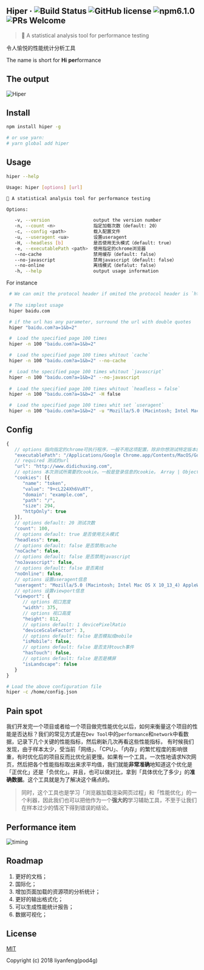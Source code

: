 ## Hiper &middot; ![Build Status](https://img.shields.io/circleci/project/vuejs/vue/dev.svg) ![GitHub license](https://img.shields.io/badge/license-MIT-blue.svg) ![npm6.1.0](https://img.shields.io/npm/v/npm.svg) ![PRs Welcome](https://img.shields.io/badge/PRs-welcome-brightgreen.svg)

> 🚀 A statistical analysis tool for performance testing 

令人愉悦的性能统计分析工具

The name is short for **Hi** **per**formance

## The output

![Hiper](http://7xt9n8.com2.z0.glb.clouddn.com/hiper5.png)

## Install

``` bash
npm install hiper -g

# or use yarn:
# yarn global add hiper
```

## Usage

```bash
hiper --help

Usage: hiper [options] [url]

🚀 A statistical analysis tool for performance testing

Options:

   -v, --version                output the version number
   -n, --count <n>              指定加载次数（default: 20）
   -c, --config <path>          载入配置文件
   -u, --useragent <ua>         设置useragent
   -H, --headless [b]           是否使用无头模式（default: true）
   -e, --executablePath <path>  使用指定的chrome浏览器
   --no-cache                   禁用缓存（default: false）
   --no-javascript              禁用javascript（default: false）
   --no-online                  离线模式（defalut: false）
   -h, --help                   output usage information
```

For instance

```bash
 # We can omit the protocol header if omited the protocol header is `http://`
 
 # The simplest usage
 hiper baidu.com

 # if the url has any parameter, surround the url with double quotes
 hiper "baidu.com?a=1&b=2"

 #  Load the specified page 100 times
 hiper -n 100 "baidu.com?a=1&b=2"

 #  Load the specified page 100 times whitout `cache`
 hiper -n 100 "baidu.com?a=1&b=2" --no-cache

 #  Load the specified page 100 times whitout `javascript`
 hiper -n 100 "baidu.com?a=1&b=2" --no-javascript
 
 #  Load the specified page 100 times whitout `headless = false`
 hiper -n 100 "baidu.com?a=1&b=2" -H false

 #  Load the specified page 100 times whit set `useragent`
 hiper -n 100 "baidu.com?a=1&b=2" -u "Mozilla/5.0 (Macintosh; Intel Mac OS X 10_13_4) AppleWebKit/537.36 (KHTML, like Gecko) Chrome/66.0.3359.181 Safari/537.36"
```

## Config
```javascript
{
   // options 指向指定的chrome可执行程序，一般不用这项配置，除非你想测试特定版本的chrome
   "executablePath": "/Applications/Google Chrome.app/Contents/MacOS/Google Chrome",
   // required 测试的url
   "url": "http://www.didichuxing.com",
   // options 本次测试所需要的cookie。一般是登录信息的cookie。 Array | Object
   "cookies": [{
      "name": "token",
      "value": "9+cL224Xh6VuRT",
      "domain": "example.com",
      "path": "/",
      "size": 294,
      "httpOnly": true
   }],
   // options default: 20 测试次数
   "count": 100,
   // options default: true 是否使用无头模式 
   "headless": true,
   // options default: false 是否禁用cache 
   "noCache": false,
   // options default: false 是否禁用javascript
   "noJavascript": false,
   // options default: false 是否离线
   "noOnline": false,
   // options 设置useragent信息
   "useragent": "Mozilla/5.0 (Macintosh; Intel Mac OS X 10_13_4) AppleWebKit/537.36 (KHTML, like Gecko) Chrome/66.0.3359.181 Safari/537.36",
   // options 设置viewport信息
   "viewport": {
      // options 视口宽度
      "width": 375,
      // options 视口高度
      "height": 812,
      // options default: 1 devicePixelRatio
      "deviceScaleFactor": 3,
      // options default: false 是否模拟成mobile
      "isMobile": false,
      // options default: false 是否支持touch事件
      "hasTouch": false,
      // options default: false 是否是横屏
      "isLandscape": false
   }
}
```

``` bash
# Load the above configuration file
hiper -c /home/config.json
```

## Pain spot

我们开发完一个项目或者给一个项目做完性能优化以后，如何来衡量这个项目的性能是否达标？我们的常见方式是在`Dev Tool`中的`performance`和`network`中看数据，记录下几个关键的性能指标，然后刷新几次再看这些性能指标，
有时候我们发现，由于样本太少，受当前「网络」、「CPU」、「内存」的繁忙程度的影响很重，有时优化后的项目反而比优化前更慢。如果有一个工具，一次性地请求N次网页，然后把各个性能指标取出来求平均值，我们就能**非常准确**地知道这个优化是「正优化」还是「负优化」。并且，也可以做对比，拿到「具体优化了多少」的**准确数据**。这个工具就是为了解决这个痛点的。

> 同时，这个工具也是学习「浏览器加载渲染网页过程」和「性能优化」的一个利器，因此我们也可以把他作为一个**强大的**学习辅助工具，不至于让我们在样本过少的情况下得到错误的结论。

## Performance item

![timing](http://7xt9n8.com2.z0.glb.clouddn.com/timing.jpg)

## Roadmap

1. 更好的文档；
2. 国际化；
3. 增加页面加载的资源项的分析统计；
4. 更好的输出格式化；
5. 可以生成性能统计报告；
6. 数据可视化；

## License

[MIT](http://opensource.org/licenses/MIT)

Copyright (c) 2018 liyanfeng(pod4g)



